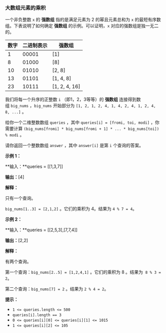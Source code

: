 ### 大数组元素的乘积 ###
一个非负整数 `x` 的 **强数组** 指的是满足元素为 2 的幂且元素总和为 `x` 的最短有序数组。下表说明了如何确定 **强数组** 的示例。可以证明，`x` 对应的强数组是独一无二的。

|数字|二进制表示|强数组       |
|----|----------|-------------|
|1   |00001     |[1]          |
|8   |01000     |[8]          |
|10  |01010     |[2, 8]       |
|13  |01101     |[1, 4, 8]    |
|23  |10111     |[1, 2, 4, 16]|



我们将每一个升序的正整数 `i` （即1，2，3等等）的 **强数组** 连接得到数组 `big_nums` ，`big_nums` 开始部分为 `[1, 2, 1, 2, 4, 1, 4, 2, 4, 1, 2, 4, 8, ...]` 。

给你一个二维整数数组 `queries` ，其中 `queries[i] = [fromi, toi, modi]` ，你需要计算 `(big_nums[fromi] * big_nums[fromi + 1] * ... * big_nums[toi]) % modi` 。

请你返回一个整数数组 `answer` ，其中 `answer[i]` 是第 `i` 个查询的答案。



**示例 1：**

**输入：**queries = [[1,3,7]]

**输出：**[4]

**解释：**

只有一个查询。

`big_nums[1..3] = [2,1,2]` 。它们的乘积为 4。结果为 `4 % 7 = 4`。

**示例 2：**

**输入：**queries = [[2,5,3],[7,7,4]]

**输出：**[2,2]

**解释：**

有两个查询。

第一个查询：`big_nums[2..5] = [1,2,4,1]` 。它们的乘积为 8 。结果为  `8 % 3 = 2`。

第二个查询：`big_nums[7] = 2` 。结果为 `2 % 4 = 2`。



**提示：**

* `1 <= queries.length <= 500`
* `queries[i].length == 3`
* `0 <= queries[i][0] <= queries[i][1] <= 1015`
* `1 <= queries[i][2] <= 105`



